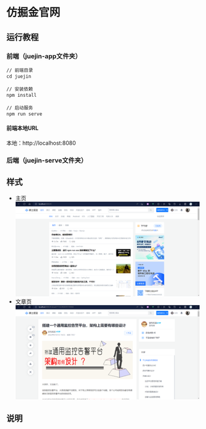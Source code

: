 # 仿掘金官网

## 运行教程

### 前端（juejin-app文件夹）
```
// 前端目录
cd juejin

// 安装依赖
npm install

// 启动服务
npm run serve
```
#### 前端本地URL

本地：http://localhost:8080

### 后端（juejin-serve文件夹）




## 样式



- 主页
![](./image/index.png)
- 文章页
![](./image/article.png)

## 说明
